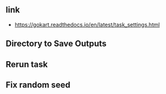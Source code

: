 ## link

- https://gokart.readthedocs.io/en/latest/task_settings.html

## Directory to Save Outputs

## Rerun task

## Fix random seed
